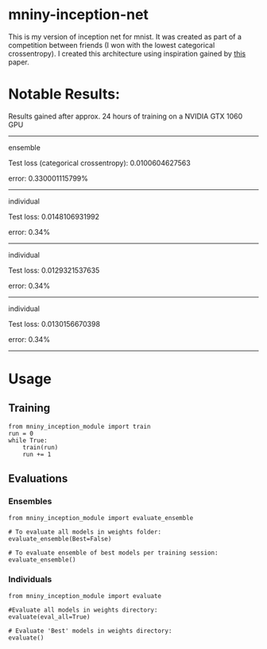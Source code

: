 # mniny-inception-net
This is my version of inception net for mnist. It was created as part of a competition between friends (I won with the lowest categorical crossentropy). I created this architecture using inspiration gained by [this](https://arxiv.org/abs/1409.4842) paper.

# Notable Results:

Results gained after approx. 24 hours of training on a NVIDIA GTX 1060 GPU

--------------------------------------

ensemble

Test loss (categorical crossentropy): 0.0100604627563

error: 0.330001115799%

--------------------------------------
individual

Test loss: 0.0148106931992

error: 0.34%

--------------------------------------
individual

Test loss: 0.0129321537635

error: 0.34%

--------------------------------------

individual

Test loss: 0.0130156670398

error: 0.34%

--------------------------------------

# Usage
## Training
```
from mniny_inception_module import train
run = 0
while True:
    train(run)
    run += 1
```
## Evaluations
### Ensembles
```
from mniny_inception_module import evaluate_ensemble

# To evaluate all models in weights folder:
evaluate_ensemble(Best=False)

# To evaluate ensemble of best models per training session:
evaluate_ensemble()
```
### Individuals
```
from mniny_inception_module import evaluate

#Evaluate all models in weights directory:
evaluate(eval_all=True)

# Evaluate 'Best' models in weights directory:
evaluate()
```
